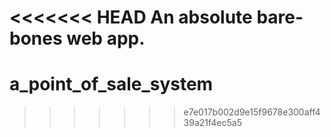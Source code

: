 <<<<<<< HEAD
An absolute bare-bones web app.
=======
# a_point_of_sale_system
>>>>>>> e7e017b002d9e15f9678e300aff439a21f4ec5a5
